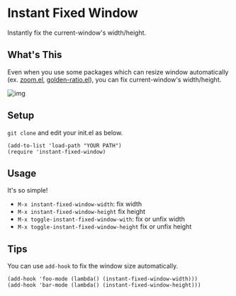 # Instant Fixed Window

Instantly fix the current-window's width/height.

## What's This

Even when you use some packages which can resize window automatically (ex. [zoom.el](), [golden-ratio.el]()), 
you can fix current-window's width/height.

![img]()

## Setup

`git clone` and edit your init.el as below.

```elisp
(add-to-list 'load-path "YOUR PATH")
(require 'instant-fixed-window)
```
## Usage

It's so simple!

+ `M-x instant-fixed-window-width`: fix width
+ `M-x instant-fixed-window-height` fix height
+ `M-x toggle-instant-fixed-window-with`: fix or unfix width
+ `M-x toggle-instant-fixed-window-height` fix or unfix height

## Tips

You can use `add-hook` to fix the window size automatically.

```elisp
(add-hook 'foo-mode (lambda() (instant-fixed-window-width)))
(add-hook 'bar-mode (lambda() (instant-fixed-window-height)))
```

